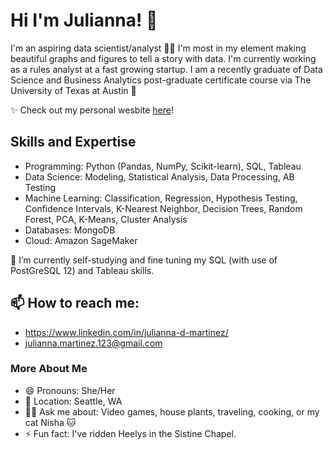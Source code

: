 # Hi I'm Julianna! 👋

I'm an aspiring data scientist/analyst 👩‍💻 I'm most in my element making beautiful graphs and figures to tell a story with data. I'm currently working as a rules analyst at a fast growing startup. 
I am a recently graduate of Data Science and Business Analytics post-graduate certificate course via The University of Texas at Austin 🤠  

✨ Check out my personal wesbite [here](https://www.martinezjulianna.com/)! 

## Skills and Expertise 
- Programming: Python (Pandas, NumPy, Scikit-learn), SQL, Tableau
- Data Science: Modeling, Statistical Analysis, Data Processing, AB Testing
- Machine Learning: Classification, Regression, Hypothesis Testing, Confidence Intervals, K-Nearest Neighbor, Decision Trees, Random Forest, PCA, K-Means, Cluster Analysis
- Databases: MongoDB
- Cloud: Amazon SageMaker

🌱 I’m currently self-studying and fine tuning my SQL (with use of PostGreSQL 12) and Tableau skills. 

## 📫 How to reach me: 
- https://www.linkedin.com/in/julianna-d-martinez/
- julianna.martinez.123@gmail.com

### More About Me
- 😄 Pronouns: She/Her
- 📍 Location: Seattle, WA
- 🙋‍♀️ Ask me about: Video games, house plants, traveling, cooking, or my cat Nisha 🐱 
- ⚡ Fun fact: I've ridden Heelys in the Sistine Chapel.
